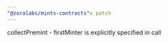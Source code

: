 ```yaml
---
"@zoralabs/mints-contracts": patch
---
```


collectPremint - firstMinter is explicitly specified in call
